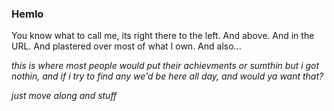 ### Hemlo

You know what to call me, its right there to the left. And above. And in the URL. And plastered over most of what I own. And also...

_this is where most people would put their achievments or sumthin but i got nothin, and if i try to find any we'd be here all day, and would ya want that?_

_just move along and stuff_
